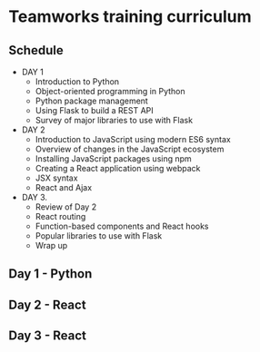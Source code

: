 # Teamworks training curriculum

## Schedule

* DAY 1
  * Introduction to Python
  * Object-oriented programming in Python
  * Python package management
  * Using Flask to build a REST API
  * Survey of major libraries to use with Flask
* DAY 2
  * Introduction to JavaScript using modern ES6 syntax	
  * Overview of changes in the JavaScript ecosystem
  * Installing JavaScript packages using npm
  * Creating a React application using webpack
  * JSX syntax
  * React and Ajax
* DAY 3.
  * Review of Day 2
  * React routing
  * Function-based components and React hooks
  * Popular libraries to use with Flask
  * Wrap up


## Day 1 - Python

## Day 2 - React

## Day 3 - React
